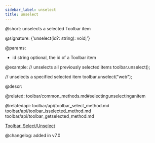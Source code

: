 ```yaml
---
sidebar_label: unselect
title: unselect
---          
```


@short: unselects a selected Toolbar item

@signature: {'unselect(id?: string): void;'}

@params:
- id	string  optional, the id of a Toolbar item

@example:
// unselects all previously selected items
toolbar.unselect();
 
// unselects a specified selected item
toolbar.unselect("web");



@descr:

@related: toolbar/common_methods.md#selectingunselectinganitem

@relatedapi:
toolbar/api/toolbar_select_method.md
toolbar/api/toolbar_isselected_method.md
toolbar/api/toolbar_getselected_method.md

[Toolbar. Select/Unselect](https://snippet.dhtmlx.com/mi7qjwg2)

@changelog:
added in v7.0

